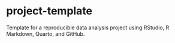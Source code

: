 # project-template
Template for a reproducible data analysis project using RStudio, R Markdown, Quarto, and GitHub.
